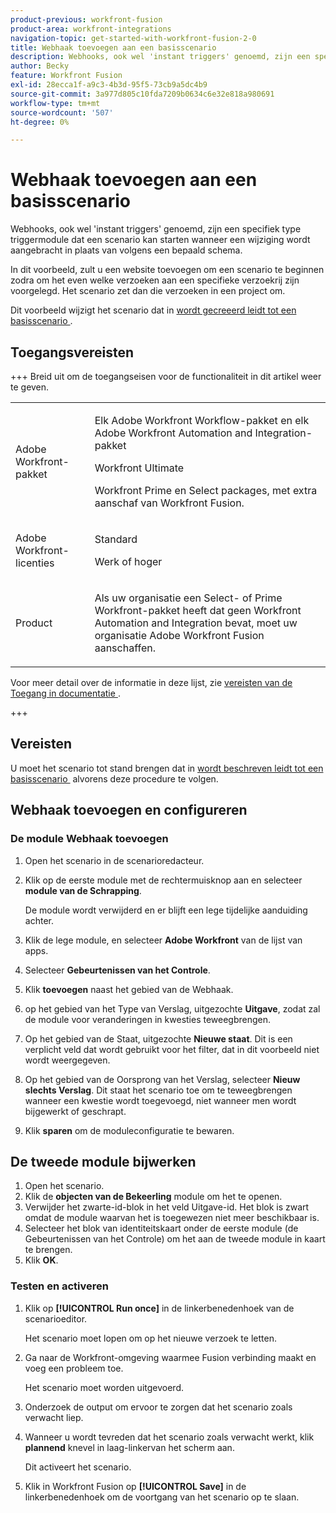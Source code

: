 ```yaml
---
product-previous: workfront-fusion
product-area: workfront-integrations
navigation-topic: get-started-with-workfront-fusion-2-0
title: Webhaak toevoegen aan een basisscenario
description: Webhooks, ook wel 'instant triggers' genoemd, zijn een specifiek type triggermodule dat een scenario kan starten wanneer een wijziging wordt aangebracht in plaats van volgens een bepaald schema.
author: Becky
feature: Workfront Fusion
exl-id: 28ecca1f-a9c3-4b3d-95f5-73cb9a5dc4b9
source-git-commit: 3a977d805c10fda7209b0634c6e32e818a980691
workflow-type: tm+mt
source-wordcount: '507'
ht-degree: 0%

---
```


# Webhaak toevoegen aan een basisscenario

Webhooks, ook wel &#39;instant triggers&#39; genoemd, zijn een specifiek type triggermodule dat een scenario kan starten wanneer een wijziging wordt aangebracht in plaats van volgens een bepaald schema.

In dit voorbeeld, zult u een website toevoegen om een scenario te beginnen zodra om het even welke verzoeken aan een specifieke verzoekrij zijn voorgelegd. Het scenario zet dan die verzoeken in een project om.

Dit voorbeeld wijzigt het scenario dat in [&#x200B; wordt gecreeerd leidt tot een basisscenario &#x200B;](/help/workfront-fusion/build-practice-scenarios/create-basic-scenario.md).

## Toegangsvereisten

+++ Breid uit om de toegangseisen voor de functionaliteit in dit artikel weer te geven.

<table style="table-layout:auto">
 <col> 
 <col> 
 <tbody> 
  <tr> 
   <td role="rowheader">Adobe Workfront-pakket</td> 
   <td> <p>Elk Adobe Workfront Workflow-pakket en elk Adobe Workfront Automation and Integration-pakket</p><p>Workfront Ultimate</p><p>Workfront Prime en Select packages, met extra aanschaf van Workfront Fusion.</p> </td> 
  </tr> 
  <tr data-mc-conditions=""> 
   <td role="rowheader">Adobe Workfront-licenties</td> 
   <td> <p>Standard</p><p>Werk of hoger</p> </td> 
  </tr> 
  <tr> 
   <td role="rowheader">Product</td> 
   <td>
   <p>Als uw organisatie een Select- of Prime Workfront-pakket heeft dat geen Workfront Automation and Integration bevat, moet uw organisatie Adobe Workfront Fusion aanschaffen.</li></ul>
   </td> 
  </tr>
 </tbody> 
</table>

Voor meer detail over de informatie in deze lijst, zie [&#x200B; vereisten van de Toegang in documentatie &#x200B;](/help/workfront-fusion/references/licenses-and-roles/access-level-requirements-in-documentation.md).

+++

## Vereisten

U moet het scenario tot stand brengen dat in [&#x200B; wordt beschreven leidt tot een basisscenario &#x200B;](/help/workfront-fusion/build-practice-scenarios/create-basic-scenario.md) alvorens deze procedure te volgen.

## Webhaak toevoegen en configureren


### De module Webhaak toevoegen

1. Open het scenario in de scenarioredacteur.
1. Klik op de eerste module met de rechtermuisknop aan en selecteer **module van de Schrapping**.

   De module wordt verwijderd en er blijft een lege tijdelijke aanduiding achter.

1. Klik de lege module, en selecteer **Adobe Workfront** van de lijst van apps.
1. Selecteer **Gebeurtenissen van het Controle**.
1. Klik **toevoegen** naast het gebied van de Webhaak.
1. op het gebied van het Type van Verslag, uitgezochte **Uitgave**, zodat zal de module voor veranderingen in kwesties teweegbrengen.
1. Op het gebied van de Staat, uitgezochte **Nieuwe staat**. Dit is een verplicht veld dat wordt gebruikt voor het filter, dat in dit voorbeeld niet wordt weergegeven.
1. Op het gebied van de Oorsprong van het Verslag, selecteer **Nieuw slechts Verslag**. Dit staat het scenario toe om te teweegbrengen wanneer een kwestie wordt toegevoegd, niet wanneer men wordt bijgewerkt of geschrapt.
1. Klik **sparen** om de moduleconfiguratie te bewaren.

## De tweede module bijwerken

1. Open het scenario.
1. Klik de **objecten van de Bekeerling** module om het te openen.
1. Verwijder het zwarte-id-blok in het veld Uitgave-id. Het blok is zwart omdat de module waarvan het is toegewezen niet meer beschikbaar is.
1. Selecteer het blok van identiteitskaart onder de eerste module (de Gebeurtenissen van het Controle) om het aan de tweede module in kaart te brengen.
1. Klik **OK**.



### Testen en activeren

1. Klik op **[!UICONTROL Run once]** in de linkerbenedenhoek van de scenarioeditor.

   Het scenario moet lopen om op het nieuwe verzoek te letten.
1. Ga naar de Workfront-omgeving waarmee Fusion verbinding maakt en voeg een probleem toe.

   Het scenario moet worden uitgevoerd.
1. Onderzoek de output om ervoor te zorgen dat het scenario zoals verwacht liep.
1. Wanneer u wordt tevreden dat het scenario zoals verwacht werkt, klik **plannend** knevel in laag-linkervan het scherm aan **&#x200B;**.

   Dit activeert het scenario.
1. Klik in Workfront Fusion op **[!UICONTROL Save]** in de linkerbenedenhoek om de voortgang van het scenario op te slaan.
